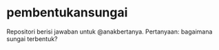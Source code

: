 # pembentukansungai
Repositori berisi jawaban untuk @anakbertanya. Pertanyaan: bagaimana sungai terbentuk?
